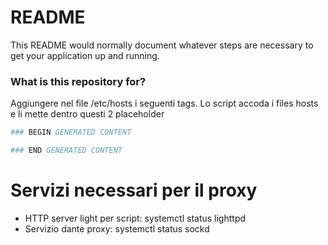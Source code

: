 # README #

This README would normally document whatever steps are necessary to get your application up and running.

### What is this repository for? ###

Aggiungere nel file /etc/hosts i seguenti tags.
Lo script accoda i files hosts e li mette dentro questi 2 placeholder

```bash
### BEGIN GENERATED CONTENT

### END GENERATED CONTENT
```

# Servizi necessari per il proxy

* HTTP server light per script: systemctl status lighttpd
* Servizio dante proxy: systemctl status sockd
